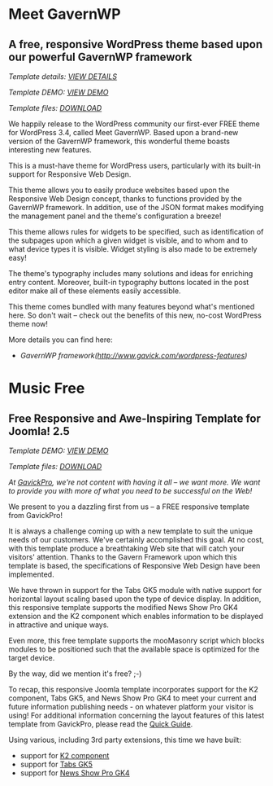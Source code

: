 Meet GavernWP
===========================

A free, responsive WordPress theme based upon our powerful GavernWP framework
-------------------------

_Template details: [VIEW DETAILS](http://www.gavick.com/wordpress-themes/meet-gavernwp,97.html)_

_Template DEMO: [VIEW DEMO](http://demo.gavick.com/wordpress/meetgavernwp/)_

_Template files: [DOWNLOAD](http://www.gavick.com/download/download-wordpress-themes/meetgavernwp.html)_

We happily release to the WordPress community our first-ever FREE theme for WordPress 3.4, called Meet GavernWP. Based upon a brand-new version of the GavernWP framework, this wonderful theme boasts interesting new features. 

This is a must-have theme for WordPress users, particularly with its built-in support for Responsive Web Design.

This theme allows you to easily produce websites based upon the Responsive Web Design concept, thanks to functions provided by the GavernWP framework. In addition, use of the JSON format makes modifying the management panel and the theme's configuration a breeze!

This theme allows rules for widgets to be specified, such as identification of the subpages upon which a given widget is visible, and to whom and to what device types it is visible. Widget styling is also made to be extremely easy!

The theme's typography includes many solutions and ideas for enriching entry content. Moreover, built-in typography buttons located in the post editor make all of these elements easily accessible.

This theme comes bundled with many features beyond what's mentioned here. So don't wait – check out the benefits of this new, no-cost WordPress theme now!

More details you can find here:

* _GavernWP framework(http://www.gavick.com/wordpress-features)_







Music Free
===========================

Free Responsive and Awe-Inspiring Template for Joomla! 2.5
-------------------------

_Template DEMO: [VIEW DEMO](http://demo.gavick.com/free/may2012/)_

_Template files: [DOWNLOAD](https://www.gavick.com/download/joomla-25-templates/musicfree.html)_

*At [GavickPro](http://www.gavick.com), we're not content with having it all – we want more. We want to provide you with more of what you need to be successful on the Web!*

We present to you a dazzling first from us – a FREE responsive template from GavickPro!

It is always a challenge coming up with a new template to suit the unique needs of our customers. We've certainly accomplished this goal. At no cost, with this template produce a breathtaking Web site that will catch your visitors' attention. Thanks to the Gavern Framework upon which this template is based, the specifications of Responsive Web Design have been implemented.

We have thrown in support for the Tabs GK5 module with native support for horizontal layout scaling based upon the type of device display. In addition, this responsive template supports the modified News Show Pro GK4 extension and the K2 component which enables information to be displayed in attractive and unique ways.

Even more, this free template supports the mooMasonry script which blocks modules to be positioned such that the available space is optimized for the target device.

By the way, did we mention it's free? ;-)

To recap, this responsive Joomla template incorporates support for the K2 component, Tabs GK5, and News Show Pro GK4 to meet your current and future information publishing needs - on whatever platform your visitor is using! For additional information concerning the layout features of this latest template from GavickPro, please read the [Quick Guide](http://demo.gavick.com/free/may2012/index.php/quick-guide).

Using various, including 3rd party extensions, this time we have built:

* support for [K2 component](http://getk2.org/)
* support for [Tabs GK5](https://www.gavick.com/best-free-joomla-tab-module.html)
* support for [News Show Pro GK4](https://www.gavick.com/news-show-pro-gk4.html)